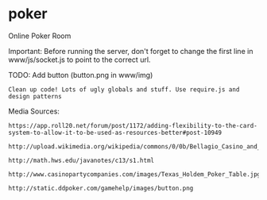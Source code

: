 poker
=====

Online Poker Room

Important:
    Before running the server, don't forget to change the first line in www/js/socket.js to point to the correct url.

TODO:
    Add button (button.png in www/img)

    Clean up code! Lots of ugly globals and stuff. Use require.js and design patterns

Media Sources:
    
    https://app.roll20.net/forum/post/1172/adding-flexibility-to-the-card-system-to-allow-it-to-be-used-as-resources-better#post-10949

    http://upload.wikimedia.org/wikipedia/commons/0/0b/Bellagio_Casino_and_Hotel_at_Night.jpg

    http://math.hws.edu/javanotes/c13/s1.html

    http://www.casinopartycompanies.com/images/Texas_Holdem_Poker_Table.jpg

    http://static.ddpoker.com/gamehelp/images/button.png
